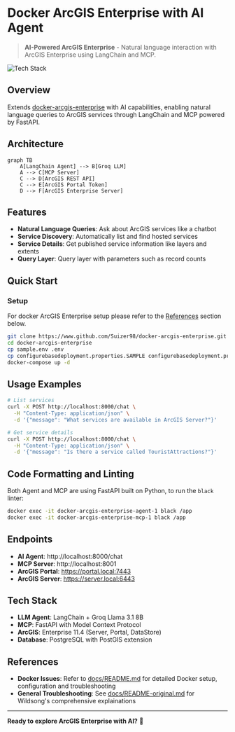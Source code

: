 # Docker ArcGIS Enterprise with AI Agent

> **AI-Powered ArcGIS Enterprise** - Natural language interaction with ArcGIS Enterprise using LangChain and MCP.

![Tech Stack](https://skillicons.dev/icons?i=docker,python,fastapi,postgresql,ubuntu)

## Overview

Extends [docker-arcgis-enterprise](https://github.com/Wildsong/docker-arcgis-enterprise) with AI capabilities, enabling natural language queries to ArcGIS services through LangChain and MCP powered by FastAPI.

## Architecture

```mermaid
graph TB
    A[LangChain Agent] --> B[Groq LLM]
    A --> C[MCP Server]
    C --> D[ArcGIS REST API]
    C --> E[ArcGIS Portal Token]
    D --> F[ArcGIS Enterprise Server]
```

## Features

- **Natural Language Queries**: Ask about ArcGIS services like a chatbot
- **Service Discovery**: Automatically list and find hosted services
- **Service Details**: Get published service information like layers and extents
- **Query Layer**: Query layer with parameters such as record counts

## Quick Start

### Setup
For docker ArcGIS Enterprise setup please refer to the [References](#references) section below.

```bash
git clone https://www.github.com/Suizer98/docker-arcgis-enterprise.git
cd docker-arcgis-enterprise
cp sample.env .env
cp configurebasedeployment.properties.SAMPLE configurebasedeployment.properties
docker-compose up -d
```

## Usage Examples

```bash
# List services
curl -X POST http://localhost:8000/chat \
  -H "Content-Type: application/json" \
  -d '{"message": "What services are available in ArcGIS Server?"}'

# Get service details
curl -X POST http://localhost:8000/chat \
  -H "Content-Type: application/json" \
  -d '{"message": "Is there a service called TouristAttractions?"}'
```

## Code Formatting and Linting

Both Agent and MCP are using FastAPI built on Python, to run the `black` linter:

```bash
docker exec -it docker-arcgis-enterprise-agent-1 black /app
docker exec -it docker-arcgis-enterprise-mcp-1 black /app
```

## Endpoints

- **AI Agent**: http://localhost:8000/chat
- **MCP Server**: http://localhost:8001
- **ArcGIS Portal**: https://portal.local:7443
- **ArcGIS Server**: https://server.local:6443

## Tech Stack

- **LLM Agent**: LangChain + Groq Llama 3.1 8B
- **MCP**: FastAPI with Model Context Protocol
- **ArcGIS**: Enterprise 11.4 (Server, Portal, DataStore)
- **Database**: PostgreSQL with PostGIS extension

## References

- **Docker Issues**: Refer to [docs/README.md](docs/README.md) for detailed Docker setup, configuration and troubleshooting
- **General Troubleshooting**: See [docs/README-original.md](docs/README-original.md) for Wildsong's comprehensive explainations
---

**Ready to explore ArcGIS Enterprise with AI?** 🚀
